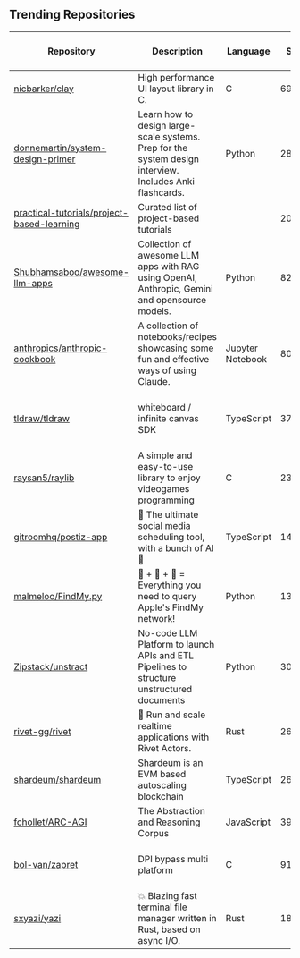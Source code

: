 ## Trending Repositories

| Repository | Description | Language | Stars | Forks | Built By | Current Period Stars |
|------------|-------------|----------|-------|-------|----------|---------------------|
| [nicbarker/clay](https://github.com/nicbarker/clay) | High performance UI layout library in C. | C | 6928 | 191 | [nicbarker](https://github.com/nicbarker), [bullno1](https://github.com/bullno1), [Dudejoe870](https://github.com/Dudejoe870), [SogoCZE](https://github.com/SogoCZE), [laytan](https://github.com/laytan) | 1493 |
| [donnemartin/system-design-primer](https://github.com/donnemartin/system-design-primer) | Learn how to design large-scale systems. Prep for the system design interview. Includes Anki flashcards. | Python | 281932 | 47164 | [donnemartin](https://github.com/donnemartin), [cclauss](https://github.com/cclauss), [satob](https://github.com/satob), [fluency03](https://github.com/fluency03), [linhe0x0](https://github.com/linhe0x0) | 1091 |
| [practical-tutorials/project-based-learning](https://github.com/practical-tutorials/project-based-learning) | Curated list of project-based tutorials |  | 208184 | 27159 | [tuvtran](https://github.com/tuvtran), [sayands](https://github.com/sayands), [enkeyz](https://github.com/enkeyz), [bobeff](https://github.com/bobeff), [olucode](https://github.com/olucode) | 196 |
| [Shubhamsaboo/awesome-llm-apps](https://github.com/Shubhamsaboo/awesome-llm-apps) | Collection of awesome LLM apps with RAG using OpenAI, Anthropic, Gemini and opensource models. | Python | 8286 | 847 | [Shubhamsaboo](https://github.com/Shubhamsaboo), [Madhuvod](https://github.com/Madhuvod), [Vadiml1024](https://github.com/Vadiml1024), [gargigupta97](https://github.com/gargigupta97), [ideal](https://github.com/ideal) | 342 |
| [anthropics/anthropic-cookbook](https://github.com/anthropics/anthropic-cookbook) | A collection of notebooks/recipes showcasing some fun and effective ways of using Claude. | Jupyter Notebook | 8070 | 1019 | [alexalbertt](https://github.com/alexalbertt), [saflamini](https://github.com/saflamini), [maheshmurag](https://github.com/maheshmurag), [zack-anthropic](https://github.com/zack-anthropic), [GarvanD](https://github.com/GarvanD) | 228 |
| [tldraw/tldraw](https://github.com/tldraw/tldraw) | whiteboard / infinite canvas SDK | TypeScript | 37359 | 2285 | [steveruizok](https://github.com/steveruizok), [ds300](https://github.com/ds300), [MitjaBezensek](https://github.com/MitjaBezensek), [mimecuvalo](https://github.com/mimecuvalo), [SomeHats](https://github.com/SomeHats) | 343 |
| [raysan5/raylib](https://github.com/raysan5/raylib) | A simple and easy-to-use library to enjoy videogames programming | C | 23663 | 2334 | [raysan5](https://github.com/raysan5), [a3f](https://github.com/a3f), [victorfisac](https://github.com/victorfisac), [JeffM2501](https://github.com/JeffM2501) | 200 |
| [gitroomhq/postiz-app](https://github.com/gitroomhq/postiz-app) | 📨 The ultimate social media scheduling tool, with a bunch of AI 🤖 | TypeScript | 14670 | 2488 | [nevo-david](https://github.com/nevo-david), [jamesread](https://github.com/jamesread), [garrrikkotua](https://github.com/garrrikkotua), [jonathan-irvin](https://github.com/jonathan-irvin), [Ansh-Sonkusare](https://github.com/Ansh-Sonkusare) | 121 |
| [malmeloo/FindMy.py](https://github.com/malmeloo/FindMy.py) | 🍏 + 🎯 + 🐍 = Everything you need to query Apple's FindMy network! | Python | 1357 | 38 | [malmeloo](https://github.com/malmeloo), [siebert](https://github.com/siebert), [Philip2809](https://github.com/Philip2809), [robertsmd](https://github.com/robertsmd) | 231 |
| [Zipstack/unstract](https://github.com/Zipstack/unstract) | No-code LLM Platform to launch APIs and ETL Pipelines to structure unstructured documents | Python | 3076 | 193 | [chandrasekharan-zipstack](https://github.com/chandrasekharan-zipstack), [nehabagdia](https://github.com/nehabagdia), [Deepak-Kesavan](https://github.com/Deepak-Kesavan), [muhammad-ali-e](https://github.com/muhammad-ali-e), [hari-kuriakose](https://github.com/hari-kuriakose) | 215 |
| [rivet-gg/rivet](https://github.com/rivet-gg/rivet) | 🔩 Run and scale realtime applications with Rivet Actors. | Rust | 2614 | 66 | [NathanFlurry](https://github.com/NathanFlurry), [MasterPtato](https://github.com/MasterPtato), [AngelOnFira](https://github.com/AngelOnFira), [yusufsallam64](https://github.com/yusufsallam64) | 66 |
| [shardeum/shardeum](https://github.com/shardeum/shardeum) | Shardeum is an EVM based autoscaling blockchain | TypeScript | 26298 | 494 | [afostr](https://github.com/afostr), [thantsintoe](https://github.com/thantsintoe), [jairajdev](https://github.com/jairajdev), [arhamj](https://github.com/arhamj), [Glitch18](https://github.com/Glitch18) | 650 |
| [fchollet/ARC-AGI](https://github.com/fchollet/ARC-AGI) | The Abstraction and Reasoning Corpus | JavaScript | 3966 | 618 | [fchollet](https://github.com/fchollet), [ageron](https://github.com/ageron), [kaalam](https://github.com/kaalam), [DavenH](https://github.com/DavenH), [beyretb](https://github.com/beyretb) | 97 |
| [bol-van/zapret](https://github.com/bol-van/zapret) | DPI bypass multi platform | C | 9185 | 683 | [bol-van](https://github.com/bol-van), [maximilionus](https://github.com/maximilionus), [anphsw](https://github.com/anphsw), [spvkgn](https://github.com/spvkgn), [SashaXser](https://github.com/SashaXser) | 76 |
| [sxyazi/yazi](https://github.com/sxyazi/yazi) | 💥 Blazing fast terminal file manager written in Rust, based on async I/O. | Rust | 18722 | 427 | [sxyazi](https://github.com/sxyazi), [ndtoan96](https://github.com/ndtoan96), [mikavilpas](https://github.com/mikavilpas), [XYenon](https://github.com/XYenon), [Integral-Tech](https://github.com/Integral-Tech) | 149 |
